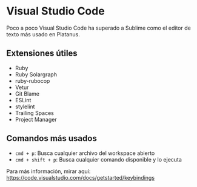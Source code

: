 # Visual Studio Code

Poco a poco Visual Studio Code ha superado a Sublime como el editor de texto más usado en Platanus.

## Extensiones útiles

- Ruby
- Ruby Solargraph
- ruby-rubocop
- Vetur
- Git Blame
- ESLint
- stylelint
- Trailing Spaces
- Project Manager

## Comandos más usados

- `cmd + p`: Busca cualquier archivo del workspace abierto
- `cmd + shift + p`: Busca cualquier comando disponible y lo ejecuta

Para más información, mirar aquí: https://code.visualstudio.com/docs/getstarted/keybindings
